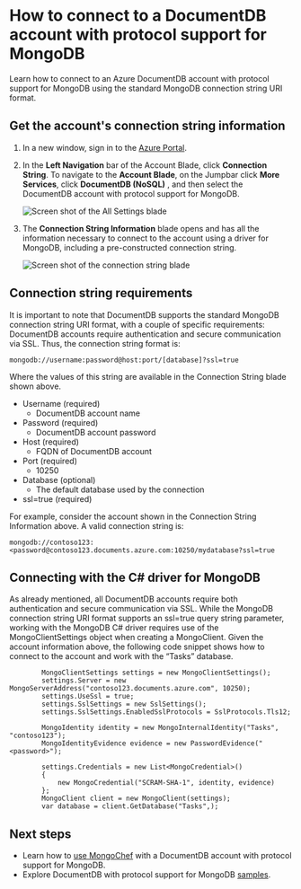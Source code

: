 <properties 
	pageTitle="Connect to a DocumentDB account with protocol support for MongoDB | Microsoft Azure" 
	description="Learn how to connect to a DocumentDB account with protocol support for MongoDB, now available for preview. Connect by using your MongoDB connection string." 
	keywords="mongodb connection string"
	services="documentdb" 
	authors="mimig1" 
	manager="jhubbard" 
	editor="" 
	documentationCenter=""/>

<tags 
	ms.service="documentdb" 
	ms.workload="data-services" 
	ms.tgt_pltfrm="na" 
	ms.devlang="na" 
	ms.topic="article" 
	ms.date="08/23/2016" 
	ms.author="mimig"/>

# How to connect to a DocumentDB account with protocol support for MongoDB

Learn how to connect to an Azure DocumentDB account with protocol support for MongoDB using the standard MongoDB connection string URI format.  

## Get the account's connection string information

1. In a new window, sign in to the [Azure Portal](https://portal.azure.com).
2. In the **Left Navigation** bar of the Account Blade, click **Connection String**. To navigate to the **Account Blade**, on the Jumpbar click **More Services**, click **DocumentDB (NoSQL)** , and then select the DocumentDB account with protocol support for MongoDB.

	![Screen shot of the All Settings blade](./media/documentdb-connect-mongodb-account/SettingsBlade.png)

3. The **Connection String Information** blade opens and has all the information necessary to connect to the account using a driver for MongoDB, including a pre-constructed connection string.

	![Screen shot of the connection string blade](./media/documentdb-connect-mongodb-account/ConnectionStringBlade.png)

## Connection string requirements

It is important to note that DocumentDB supports the standard MongoDB connection string URI format, with a couple of specific requirements: DocumentDB accounts require authentication and secure communication via SSL.  Thus, the connection string format is:

	mongodb://username:password@host:port/[database]?ssl=true

Where the values of this string are available in the Connection String blade shown above.

- Username (required)
	- DocumentDB account name
- Password (required)
	- DocumentDB account password
- Host (required)
	- FQDN of DocumentDB account
- Port (required)
	- 10250
- Database (optional)
	- The default database used by the connection
- ssl=true (required)

For example, consider the account shown in the Connection String Information above.  A valid connection string is:
	
	mongodb://contoso123:<password@contoso123.documents.azure.com:10250/mydatabase?ssl=true

## Connecting with the C# driver for MongoDB
As already mentioned, all DocumentDB accounts require both authentication and secure communication via SSL. While the MongoDB connection string URI format supports an ssl=true query string parameter, working with the MongoDB C# driver requires use of the MongoClientSettings object when creating a MongoClient.  Given the account information above, the following code snippet shows how to connect to the account and work with the “Tasks” database.

	        MongoClientSettings settings = new MongoClientSettings();
            settings.Server = new MongoServerAddress("contoso123.documents.azure.com", 10250);
            settings.UseSsl = true;
            settings.SslSettings = new SslSettings();
            settings.SslSettings.EnabledSslProtocols = SslProtocols.Tls12;

            MongoIdentity identity = new MongoInternalIdentity("Tasks", "contoso123");
            MongoIdentityEvidence evidence = new PasswordEvidence("<password>");

            settings.Credentials = new List<MongoCredential>()
            {
                new MongoCredential("SCRAM-SHA-1", identity, evidence)
            };
            MongoClient client = new MongoClient(settings);
            var database = client.GetDatabase("Tasks",);
	

## Next steps


- Learn how to [use MongoChef](documentdb-mongodb-mongochef.md) with a DocumentDB account with protocol support for MongoDB.
- Explore DocumentDB with protocol support for MongoDB [samples](documentdb-mongodb-samples.md).

 
